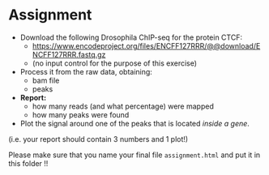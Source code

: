 # Assignment

* Download the following Drosophila ChIP-seq for the protein CTCF:
  * https://www.encodeproject.org/files/ENCFF127RRR/@@download/ENCFF127RRR.fastq.gz
  * (no input control for the purpose of this exercise)
* Process it from the raw data, obtaining:
  * bam file
  * peaks
* **Report:**
  * how many reads (and what percentage) were mapped
  * how many peaks were found
* Plot the signal around one of the peaks that is located *inside a gene*.

(i.e. your report should contain 3 numbers and 1 plot!)

Please make sure that you name your final file `assignment.html` and put it in this folder !!
